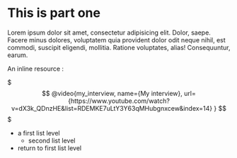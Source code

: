 # This is part one

Lorem ipsum dolor sit amet, consectetur adipisicing elit. Dolor, saepe. Facere minus dolores, voluptatem quia provident dolor odit neque nihil, est commodi, suscipit eligendi, mollitia. Ratione voluptates, alias! Consequuntur, earum.

An inline resource :

$$$
@video{my_interview,
    name={My interview},
    url={https://www.youtube.com/watch?v=dX3k_QDnzHE&list=RDEMKE7uLtY3Y63qMHubgnxcew&index=14}
}
$$$


* a first list level
    - second list level
* return to first list level
